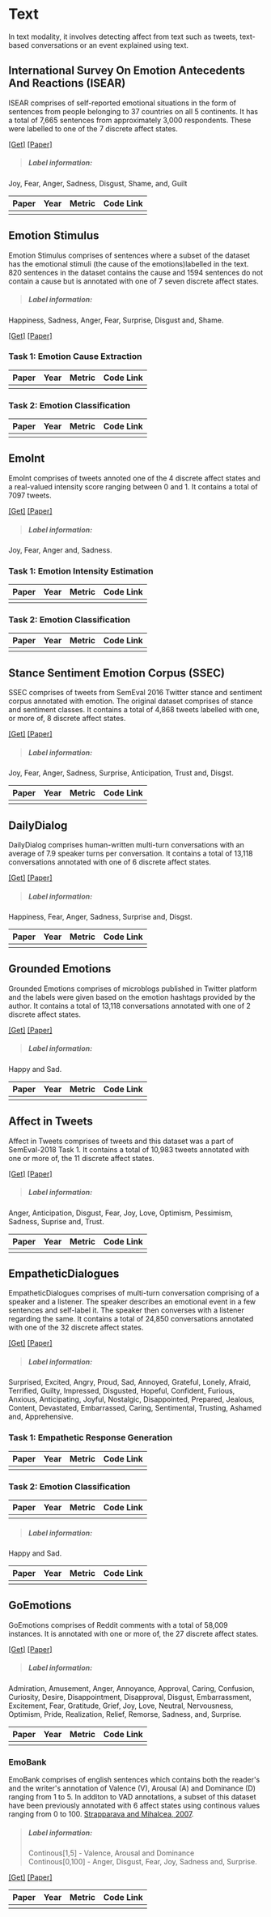 # Text

In text modality, it involves detecting affect from text such as tweets, text-based conversations or an event explained using text.

## International Survey On Emotion Antecedents And Reactions (ISEAR)
ISEAR comprises of self-reported emotional situations in the form of sentences from people belonging to 37 countries on all 5 continents. It has a total of 7,665 sentences from approximately 3,000 respondents. These were labelled to one of the 7 discrete affect states.

[\[Get\]](https://www.unige.ch/cisa/index.php/download_file/view/395/296/) [\[Paper\]](https://student.cc.uoc.gr/uploadFiles/179-%CE%9A%CE%A8%CE%92364/1994_Scherer_universal-biopsycho%20vs%20relative-cultural.pdf)

> ##### Label information:
Joy, Fear, Anger, Sadness, Disgust, Shame, and, Guilt

| Paper | Year| Metric | Code Link |
| -----------| ----|--------| ----------|
| | | | |

## Emotion Stimulus
Emotion Stimulus comprises of sentences where a subset of the dataset has the emotional stimuli (the cause of the emotions)labelled in the text. 820 sentences in the dataset contains the cause and 1594 sentences do not contain a cause but is annotated with one of 7 seven discrete affect states. 

> ##### Label information:
Happiness, Sadness, Anger, Fear, Surprise, Disgust and, Shame.

[\[Get\]](https://www.site.uottawa.ca/~diana/resources/emotion_stimulus_data/) [\[Paper\]](https://www.site.uottawa.ca/~diana/publications/90420152.pdf)

### Task 1: Emotion Cause Extraction 

| Paper | Year| Metric | Code Link |
| -----------| ----|--------| ----------|
| | | | |


### Task 2: Emotion Classification

| Paper | Year| Metric | Code Link |
| -----------| ----|--------| ----------|
| | | | |

## EmoInt
EmoInt comprises of tweets annoted one of the 4 discrete affect states and a real-valued intensity score ranging between 0 and 1. It contains a total of 7097 tweets. 

[\[Get\]](https://saifmohammad.com/WebPages/EmotionIntensity-SharedTask.html) [\[Paper\]](https://saifmohammad.com/WebDocs/TweetEmotionIntensities-starsem2017.pdf)

> ##### Label information:
Joy, Fear, Anger and, Sadness.

### Task 1: Emotion Intensity Estimation

| Paper | Year| Metric | Code Link |
| -----------| ----|--------| ----------|
| | | | |


### Task 2: Emotion Classification

| Paper | Year| Metric | Code Link |
| -----------| ----|--------| ----------|
| | | | |


## Stance Sentiment Emotion Corpus (SSEC)

SSEC comprises of tweets from SemEval 2016 Twitter stance and sentiment corpus annotated with emotion. The original dataset comprises of stance and sentiment classes. It contains a total of 4,868 tweets labelled with one, or more of, 8 discrete affect states.

[\[Get\]](http://www.romanklinger.de/ssec/) [\[Paper\]](http://www.romanklinger.de/publications/Schuff-etal-2017.pdf)

> ##### Label information:
Joy, Fear, Anger, Sadness, Surprise, Anticipation, Trust and, Disgst.

| Paper | Year| Metric | Code Link |
| -----------| ----|--------| ----------|
| | | | |

## DailyDialog

DailyDialog comprises human-written multi-turn conversations with an average of 7.9 speaker turns per conversation. It contains a total of 13,118 conversations annotated with one of 6 discrete affect states.

[\[Get\]](http://yanran.li/dailydialog.html) [\[Paper\]](https://www.aclweb.org/anthology/I17-1099.pdf)

> ##### Label information:
Happiness, Fear, Anger, Sadness, Surprise and, Disgst.

| Paper | Year| Metric | Code Link |
| -----------| ----|--------| ----------|
| | | | |

## Grounded Emotions

Grounded Emotions comprises of microblogs published in Twitter platform and the labels were given based on the emotion hashtags provided by the author. It contains a total of 13,118 conversations annotated with one of 2 discrete affect states.

[\[Get\]](https://web.eecs.umich.edu/~mihalcea/downloads.html#GroundedEmotions) [\[Paper\]](https://web.eecs.umich.edu/~mihalcea/papers/liu.acii17.pdf)

> ##### Label information:
Happy and Sad.

| Paper | Year| Metric | Code Link |
| -----------| ----|--------| ----------|
| | | | |


## Affect in Tweets 

Affect in Tweets comprises of tweets and this dataset was a part of SemEval-2018 Task 1. It contains a total of 10,983 tweets annotated with one or more of, the 11 discrete affect states.

[\[Get\]](https://competitions.codalab.org/competitions/17751) [\[Paper\]](https://www.aclweb.org/anthology/S18-1001.pdf)

> ##### Label information:
Anger, Anticipation, Disgust, Fear, Joy, Love, Optimism, Pessimism, Sadness, Suprise and, Trust.

| Paper | Year| Metric | Code Link |
| -----------| ----|--------| ----------|
| | | | |

## EmpatheticDialogues 

EmpatheticDialogues comprises of multi-turn conversation comprising of a speaker and a listener. The speaker describes an emotional event in a few sentences and self-label it. The speaker then converses with a listener regarding the same. It contains a total of 24,850 conversations annotated with one of the 32 discrete affect states.

[\[Get\]](https://github.com/facebookresearch/EmpatheticDialogues) [\[Paper\]](https://arxiv.org/pdf/1811.00207.pdf)

> ##### Label information:
Surprised, Excited, Angry, Proud, Sad, Annoyed, Grateful, Lonely, Afraid, Terrified, Guilty, Impressed, Disgusted, Hopeful, Confident, Furious, Anxious, Anticipating, Joyful, Nostalgic, Disappointed, Prepared, Jealous, Content, Devastated, Embarrassed, Caring, Sentimental, Trusting, Ashamed and, Apprehensive. 

### Task 1: Empathetic Response Generation

| Paper | Year| Metric | Code Link |
| -----------| ----|--------| ----------|
| | | | |


### Task 2: Emotion Classification

| Paper | Year| Metric | Code Link |
| -----------| ----|--------| ----------|
| | | | |


> ##### Label information:
Happy and Sad.

| Paper | Year| Metric | Code Link |
| -----------| ----|--------| ----------|
| | | | |


## GoEmotions

GoEmotions comprises of Reddit comments with a total of 58,009 instances. It is annotated with one or more of, the 27 discrete affect states.

[\[Get\]](https://github.com/google-research/google-research/tree/master/goemotions) [\[Paper\]](https://www.aclweb.org/anthology/2020.acl-main.372.pdf)

> ##### Label information:
Admiration, Amusement, Anger, Annoyance, Approval, Caring, Confusion, Curiosity, Desire, Disappointment, Disapproval, Disgust, Embarrassment, Excitement, Fear, Gratitude, Grief, Joy, Love, Neutral, Nervousness, Optimism, Pride, Realization, Relief, Remorse, Sadness, and, Surprise.

| Paper | Year| Metric | Code Link |
| -----------| ----|--------| ----------|
| | | | |

### EmoBank

EmoBank comprises of english sentences which contains both the reader's and the writer's annotation of Valence (V), Arousal (A) and Dominance (D) ranging from 1 to 5. In additon to VAD annotations, a subset of this dataset have been previously annotated with 6 affect states using continous values ranging from 0 to 100. [Strapparava and Mihalcea, 2007](https://www.aclweb.org/anthology/S07-1013/).

> ##### Label information:
> Continous[1,5] - Valence, Arousal and Dominance <br />
> Continous[0,100] - Anger, Disgust, Fear, Joy, Sadness and, Surprise. 

[\[Get\]](https://github.com/JULIELab/EmoBank) [\[Paper\]](https://www.aclweb.org/anthology/E17-2092.pdf)

| Paper | Year| Metric | Code Link |
| -----------| ----|--------| ----------|
| | | | |
